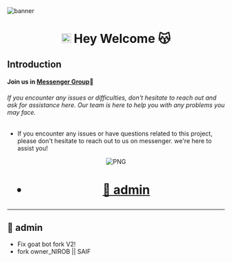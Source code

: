<img src="https://i.imgur.com/ST7083b.jpeg" alt="banner">
<h1 align="center"><img src="./dashboard/images/logo-non-bg.png" width="22px"> Hey Welcome 😽</h1> 


## Introduction

#### Join us in [Messenger Group](https://m.me/j/AbZWperNBgLSuz3_/)🍪
###### If you encounter any issues or difficulties, don't hesitate to reach out and ask for assistance here. Our team is here to help you with any problems you may face.

- If you encounter any issues or have questions related to this project, please don't hesitate to reach out to us on messenger. we're here to assist you!

<p align="center">
		<img align="center" alt="PNG" src="https://i.imgur.com/vVi4qEx.jpeg"/>
<h1 align='center'>
	
- [🎀 **admin**](#-admin)

<hr>

## 📝 **admin**
- Fix goat bot fork V2!
- fork owner_NIROB || SAIF
